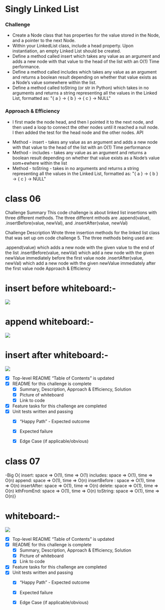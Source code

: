 # Singly Linked List

### Challenge
* Create a Node class that has properties for the value stored in the Node, and a pointer to the next Node.
* Within your LinkedList class, include a head property. Upon instantiation, an empty Linked List should be created.
* Define a method called insert which takes any value as an argument and adds a new node with that value to the head of the list with an O(1) Time performance.
* Define a method called includes which takes any value as an argument and returns a boolean result depending on whether that value exists as a Node’s value somewhere within the list.
* Define a method called toString (or str in Python) which takes in no arguments and returns a string representing all the values in the Linked List, formatted as: "{ a } -> { b } -> { c } -> NULL"

### Approach & Efficiency
- I first made the node head, and then I pointed it to the next node, and then used a loop to connect the other nodes until it reached a null node. I then added the test for the head node and the other nodes.
API
+ Method - insert - takes any value as an argument and adds a new node with that value to the head of the list with an O(1) Time performance
+ Method - includes - takes any value as an argument and returns a boolean result depending on whether that value exists as a Node’s value som+ewhere within the list
+ Method - toString - takes in no arguments and returns a string representing all the values in the Linked List, formatted as: "{ a } -> { b } -> { c } -> NULL"


# class 06
Challenge Summary
This code challenge is about linked list insertions with three different methods. The three different mthods are .append(value), .insertBefore(value, newVal), and .insertAfter(value, newVal)

Challenge Description
Wrote three insertion methods for the linked list class that was set up om code challenge 5. The three methods being used are:

.append(value) which adds a new node with the given value to the end of the list
.insertBefore(value, newVal) which add a new node with the given newValue immediately before the first value node
.insertAfter(value, newVal) which add a new node with the given newValue immediately after the first value node
Approach & Efficiency

# insert before whiteboard:-
![](https://i.ibb.co/DGsnhTM/Whiteboard-6.png)

# append whiteboard:-
![](https://i.ibb.co/frhpxTZ/Whiteboard-4.png)

# insert after whiteboard:-
![](https://i.ibb.co/xC0x5LC/Whiteboard-5.png)


- [X] Top-level README “Table of Contents” is updated
- [X] README for this challenge is complete
  - [X] Summary, Description, Approach & Efficiency, Solution
  - [X] Picture of whiteboard
  - [X] Link to code
- [X] Feature tasks for this challenge are completed
- [X] Unit tests written and passing
  - [X] “Happy Path” - Expected outcome
  - [X] Expected failure
  - [X] Edge Case (if applicable/obvious)



# class 07
-Big O{ insert: space => O(1), time => O(1) includes: space => O(1), time => O(n) append: space => O(1), time => O(n) insertBefore : space => O(1), time => O(n) insertAfter: space => O(1), time => O(n) delete: space => O(1), time => O(n) kthFromEnd: space => O(1), time => O(n) toString: space => O(1), time => O(n)}



#  whiteboard:-
![](https://i.ibb.co/Qdm4MBr/Whiteboard-2.png)

- [X] Top-level README “Table of Contents” is updated
- [X] README for this challenge is complete
  - [X] Summary, Description, Approach & Efficiency, Solution
  - [X] Picture of whiteboard
  - [X] Link to code
- [X] Feature tasks for this challenge are completed
- [X] Unit tests written and passing
  - [X] “Happy Path” - Expected outcome
  - [X] Expected failure
  - [X] Edge Case (if applicable/obvious)


